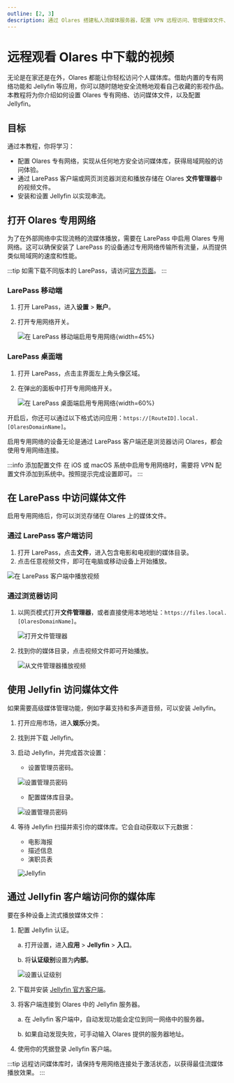 ```yaml
---
outline: [2, 3]
description: 通过 Olares 搭建私人流媒体服务器，配置 VPN 远程访问、管理媒体文件、使用 Jellyfin 进行视频串流播放。
---
```

# 远程观看 Olares 中下载的视频
无论是在家还是在外，Olares 都能让你轻松访问个人媒体库。借助内置的专有网络功能和 Jellyfin 等应用，你可以随时随地安全流畅地观看自己收藏的影视作品。本教程将为你介绍如何设置 Olares 专有网络、访问媒体文件，以及配置 Jellyfin。

## 目标
通过本教程，你将学习：
- 配置 Olares 专有网络，实现从任何地方安全访问媒体库，获得局域网般的访问体验。
- 通过 LarePass 客户端或网页浏览器浏览和播放存储在 Olares **文件管理器**中的视频文件。
- 安装和设置 Jellyfin 以实现串流。

## 打开 Olares 专用网络
为了在外部网络中实现流畅的流媒体播放，需要在 LarePass 中启用 Olares 专用网络。这可以确保安装了 LarePass 的设备通过专用网络传输所有流量，从而提供类似局域网的速度和性能。

:::tip
如需下载不同版本的 LarePass，请访问[官方页面](https://www.olares.xyz/larepass)。
:::

### LarePass 移动端
1. 打开 LarePass，进入**设置** > **账户**。
2. 打开专用网络开关。

   ![在 LarePass 移动端启用专用网络](/images/zh/manual/use-cases/vpn-mobile.png#bordered){width=45%}
### LarePass 桌面端
1. 打开 LarePass，点击主界面左上角头像区域。
2. 在弹出的面板中打开专用网络开关。

   ![在 LarePass 桌面端启用专用网络](/images/zh/manual/use-cases/vpn-desktop.png#bordered){width=60%}

开启后，你还可以通过以下格式访问应用：`https://[RouteID].local.[OlaresDomainName]`。

启用专用网络的设备无论是通过 LarePass 客户端还是浏览器访问 Olares，都会使用专用网络连接。

:::info 添加配置文件
在 iOS 或 macOS 系统中启用专用网络时，需要将 VPN 配置文件添加到系统中。按照提示完成设置即可。
:::

## 在 LarePass 中访问媒体文件
启用专用网络后，你可以浏览存储在 Olares 上的媒体文件。

### 通过 LarePass 客户端访问
1. 打开 LarePass，点击**文件**，进入包含电影和电视剧的媒体目录。
2. 点击任意视频文件，即可在电脑或移动设备上开始播放。

![在 LarePass 客户端中播放视频](/images/zh/manual/use-cases/view-video-from-larepass-desktop.png#bordered)

### 通过浏览器访问
1. 以网页模式打开**文件管理器**，或者直接使用本地地址：`https://files.local.[OlaresDomainName]`。

   ![打开文件管理器](/images/zh/manual/use-cases/view-video-from-files.png#bordered)
2. 找到你的媒体目录，点击视频文件即可开始播放。

   ![从文件管理器播放视频](/images/zh/manual/use-cases/view-video-from-files-2.png#bordered)

## 使用 Jellyfin 访问媒体文件
如果需要高级媒体管理功能，例如字幕支持和多声道音频，可以安装 Jellyfin。

1. 打开应用市场，进入**娱乐**分类。
2. 找到并下载 Jellyfin。
3. 启动 Jellyfin，并完成首次设置：
   - 设置管理员密码。

   ![设置管理员密码](/images/zh/manual/use-cases/jellyfin-set-admin.png#bordered)
   - 配置媒体库目录。

   ![设置管理员密码](/images/zh/manual/use-cases/jellyfin-set-media-library.png#bordered)
4. 等待 Jellyfin 扫描并索引你的媒体库。它会自动获取以下元数据：
   - 电影海报
   - 描述信息
   - 演职员表

   ![Jellyfin](/images/zh/manual/use-cases/jellyfin-details.png#bordered)

## 通过 Jellyfin 客户端访问你的媒体库
要在多种设备上流式播放媒体文件：

1. 配置 Jellyfin 认证。

   a. 打开设置，进入**应用** > **Jellyfin** > **入口**。

   b. 将**认证级别**设置为**内部**。

    ![设置认证级别](/images/zh/manual/use-cases/jellyfin-auth-level.png#bordered)
2. 下载并安装 [Jellyfin 官方客户端](https://jellyfin.org/downloads/)。
3. 将客户端连接到 Olares 中的 Jellyfin 服务器。

   a. 在 Jellyfin 客户端中，自动发现功能会定位到同一网络中的服务器。

   b. 如果自动发现失败，可手动输入 Olares 提供的服务器地址。

4. 使用你的凭据登录 Jellyfin 客户端。

:::tip
远程访问媒体库时，请保持专用网络连接处于激活状态，以获得最佳流媒体播放效果。
:::
